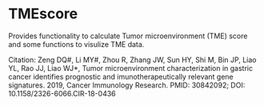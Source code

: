 # TMEscore

Provides functionality to calculate Tumor microenvironment (TME) score and some functions to visulize TME data.
 
Citation: Zeng DQ#, Li MY#, Zhou R, Zhang JW, Sun HY, Shi M, Bin JP, Liao YL, Rao JJ, Liao WJ*, 
          Tumor microenvironment characterization in gastric cancer identifies prognostic and imunotherapeutically relevant gene signatures. 2019, Cancer Immunology Research. PMID: 30842092; DOI: 10.1158/2326-6066.CIR-18-0436
